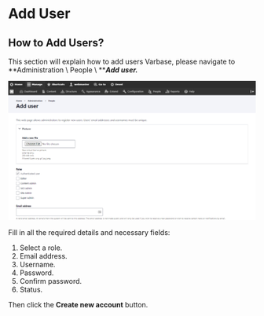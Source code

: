 # Add User

## How to Add Users?

This section will explain how to add users Varbase, please navigate to **Administration \ People \ **_**Add user.**_

![Adding users in Varbase](<../../.gitbook/assets/image (13).png>)

Fill in all the required details and necessary fields:&#x20;

1. Select a role.&#x20;
2. Email address.&#x20;
3. Username.&#x20;
4. Password.&#x20;
5. Confirm password.&#x20;
6. Status.

Then click the **Create new account** button.
